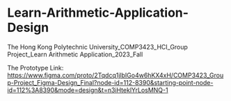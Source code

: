# Learn-Arithmetic-Application-Design
The Hong Kong Polytechnic University_COMP3423_HCI_Group Project_Learn Arithmetic Application_2023_Fall

The Prototype Link:
https://www.figma.com/proto/2Tqdcq1jlbIGo4w6hKX4xH/COMP3423_Group-Project_Figma-Design_Final?node-id=112-8390&starting-point-node-id=112%3A8390&mode=design&t=n3iHteklYrLosMNQ-1
